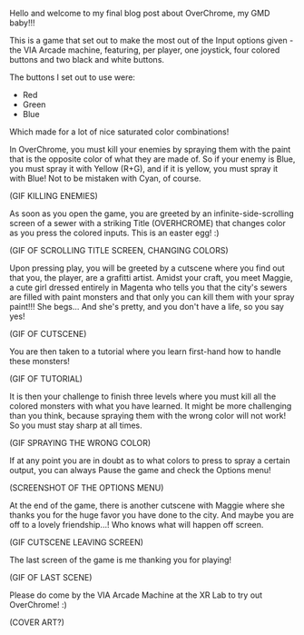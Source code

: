 Hello and welcome to my final blog post about OverChrome, my GMD baby!!!

This is a game that set out to make the most out of the Input options given - the VIA Arcade machine, featuring, per player, one joystick, four colored buttons and two black and white buttons.

The buttons I set out to use were:
- Red
- Green
- Blue

Which made for a lot of nice saturated color combinations!

In OverChrome, you must kill your enemies by spraying them with the paint that is the opposite color of what they are made of. So if your enemy is Blue, you must spray it with Yellow (R+G), and if it is yellow, you must spray it with Blue! Not to be mistaken with Cyan, of course.

(GIF KILLING ENEMIES)

As soon as you open the game, you are greeted by an infinite-side-scrolling screen of a sewer with a striking Title (OVERHCROME) that changes color as you press the colored inputs. This is an easter egg! :)

(GIF OF SCROLLING TITLE SCREEN, CHANGING COLORS)

Upon pressing play, you will be greeted by a cutscene where you find out that you, the player, are a grafitti artist. Amidst your craft, you meet Maggie, a cute girl dressed entirely in Magenta who tells you that the city's sewers are filled with paint monsters and that only you can kill them with your spray paint!!! She begs... And she's pretty, and you don't have a life, so you say yes!

(GIF OF CUTSCENE)

You are then taken to a tutorial where you learn first-hand how to handle these monsters!

(GIF OF TUTORIAL)

It is then your challenge to finish three levels where you must kill all the colored monsters with what you have learned. It might be more challenging than you think, because spraying them with the wrong color will not work! So you must stay sharp at all times.

(GIF SPRAYING THE WRONG COLOR)

If at any point you are in doubt as to what colors to press to spray a certain output, you can always Pause the game and check the Options menu!

(SCREENSHOT OF THE OPTIONS MENU)

At the end of the game, there is another cutscene with Maggie where she thanks you for the huge favor you have done to the city. And maybe you are off to a lovely friendship...! Who knows what will happen off screen.

(GIF CUTSCENE LEAVING SCREEN)

The last screen of the game is me thanking you for playing!

(GIF OF LAST SCENE)

Please do come by the VIA Arcade Machine at the XR Lab to try out OverChrome! :)

(COVER ART?)
